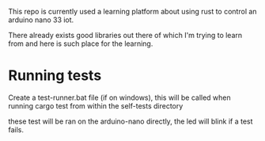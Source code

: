 This repo is currently used a learning platform
about using rust to control an arduino nano 33 iot. 

There already exists good libraries out there of which
I'm trying to learn from and here is such place for
the learning. 


# Running tests

Create a test-runner.bat file (if on windows), this will be called
when running cargo test from within the self-tests directory

these test will be ran on the arduino-nano directly, the led will blink if a test fails. 